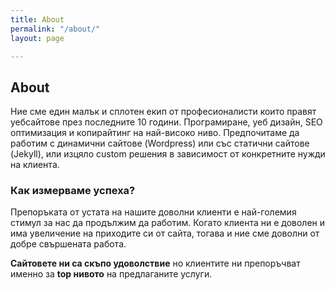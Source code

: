 ```yaml
---
title: About
permalink: "/about/"
layout: page

---
```

## About

Ние сме един малък и сплотен екип от професионалисти които правят уебсайтове през последните 10 години. Програмиране, уеб дизайн, SEO оптимизация и копирайтинг на най-високо ниво. Предпочитаме да работим с динамични сайтове (Wordpress) или със статични сайтове (Jekyll), или изцяло custom решения в зависимост от конкретните нужди на клиента.

### Как измерваме успеха?

Препоръката от устата на нашите доволни клиенти е най-големия стимул за нас да продължим да работим. Когато клиента ни е доволен и има увеличение на приходите си от сайта, тогава и ние сме доволни от добре свършената работа.

**Сайтовете ни са скъпо удоволствие** но клиентите ни препоръчват именно за **top нивото** на предлаганите услуги. 
